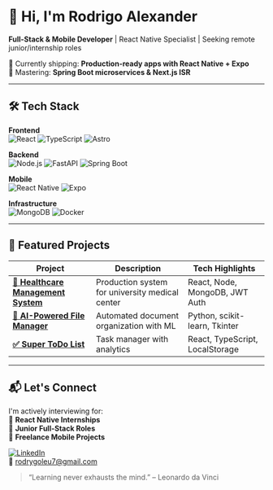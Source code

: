 # 👋 Hi, I'm Rodrigo Alexander

**Full-Stack & Mobile Developer** | React Native Specialist | Seeking remote junior/internship roles  

🔭 Currently shipping: **Production-ready apps with React Native + Expo**  
🌱 Mastering: **Spring Boot microservices & Next.js ISR**  

---

## 🛠️ Tech Stack  

**Frontend**  
![React](https://img.shields.io/badge/React-20232A?style=flat&logo=react) ![TypeScript](https://img.shields.io/badge/TypeScript-007ACC?style=flat&logo=typescript) ![Astro](https://img.shields.io/badge/Astro-FF5D01?style=flat&logo=astro)  

**Backend**  
![Node.js](https://img.shields.io/badge/Node.js-339933?style=flat&logo=nodedotjs) ![FastAPI](https://img.shields.io/badge/FastAPI-009688?style=flat&logo=fastapi) ![Spring Boot](https://img.shields.io/badge/Spring_Boot-6DB33F?style=flat&logo=spring)  

**Mobile**  
![React Native](https://img.shields.io/badge/React_Native-20232A?style=flat&logo=react) ![Expo](https://img.shields.io/badge/Expo-000020?style=flat&logo=expo)  

**Infrastructure**  
![MongoDB](https://img.shields.io/badge/MongoDB-47A248?style=flat&logo=mongodb) ![Docker](https://img.shields.io/badge/Docker-2496ED?style=flat&logo=docker)  

---

## 🚀 Featured Projects  

| Project | Description | Tech Highlights |  
|---------|-------------|-----------------|  
| **[🏥 Healthcare Management System](https://github.com/RodrigoAlexander7/Sistema_Integrado_de_Salud_UNSA)** | Production system for university medical center | React, Node, MongoDB, JWT Auth |  
| **[🤖 AI-Powered File Manager](https://github.com/RodrigoAlexander7/Automated_File_Manager)** | Automated document organization with ML | Python, scikit-learn, Tkinter |  
| **[✅ Super ToDo List](https://github.com/RodrigoAlexander7/Super-ToDo-List)** | Task manager with analytics | React, TypeScript, LocalStorage |  

---

## 📬 Let's Connect  
I'm actively interviewing for:  
🔹 **React Native Internships**  
🔹 **Junior Full-Stack Roles**  
🔹 **Freelance Mobile Projects**  

[![LinkedIn](https://img.shields.io/badge/Connect_on_LinkedIn-%230A66C2?style=flat&logo=linkedin)](https://www.linkedin.com/in/rodrigo-fernandez-h/)  
📧 rodrygoleu7@gmail.com

> “Learning never exhausts the mind.” – Leonardo da Vinci
